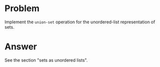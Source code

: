 # Problem

Implement the `union-set` operation for the unordered-list representation of sets.

# Answer

See the section "sets as unordered lists".
